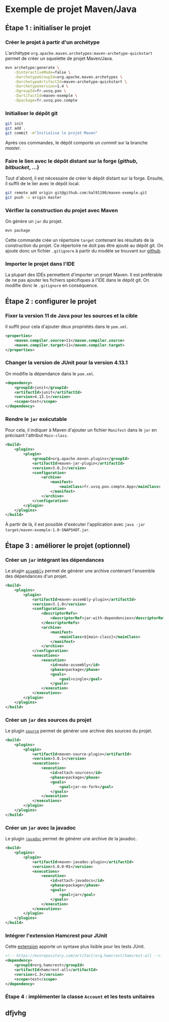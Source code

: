 # Exemple de projet Maven/Java

## Étape 1 : initialiser le projet
### Créer le projet à partir d'un archétype
L'archétype `org.apache.maven.archetypes:maven-archetype-quickstart` permet de créer un squelette de projet Maven/Java.

```bash
mvn archetype:generate \
    -DinteractiveMode=false \
    -DarchetypeGroupId=org.apache.maven.archetypes \
    -DarchetypeArtifactId=maven-archetype-quickstart \
    -DarchetypeVersion=1.4 \
    -DgroupId=fr.uvsq.poo \
    -DartifactId=maven-exemple \
    -Dpackage=fr.uvsq.poo.compte
```

### Initialiser le dépôt git
```bash
git init
git add .
git commit -m"Initialise le projet Maven"
```
Après ces commandes, le dépôt comporte un _commit_ sur la branche _master_.

### Faire le lien avec le dépôt distant sur la forge (_github_, _bitbucket_, ...)
Tout d'abord, il est nécessaire de créer le dépôt distant sur la forge.
Ensuite, il suffit de le lier avec le dépôt local.

```bash
git remote add origin git@github.com:hal91190/maven-exemple.git
git push -u origin master
```

### Vérifier la construction du projet avec Maven
On génère un `jar` du projet.

```bash
mvn package
```

Cette commande crée un répertoire `target` contenant les résultats de la construction du projet.
Ce répertoire ne doit pas être ajouté au dépôt git.
On ajoute donc un fichier `.gitignore` à partir du modèle se trouvant sur [github](https://raw.githubusercontent.com/github/gitignore/master/Maven.gitignore).

### Importer le projet dans l'IDE
La plupart des IDEs permettent d'importer un projet Maven.
Il est préférable de ne pas ajouter les fichiers spécifiques à l'IDE dans le dépôt git.
On modifie donc le `.gitignore` en conséquence.

## Étape 2 : configurer le projet
### Fixer la version 11 de Java pour les sources et la cible
Il suffit pour cela d'ajouter deux propriétés dans le `pom.xml`.

```xml
<properties>
    <maven.compiler.source>11</maven.compiler.source>
    <maven.compiler.target>11</maven.compiler.target>
</properties>
```

### Changer la version de JUnit pour la version 4.13.1
On modifie la dépendance dans le `pom.xml`.

```xml
<dependency>
    <groupId>junit</groupId>
    <artifactId>junit</artifactId>
    <version>4.13.1</version>
    <scope>test</scope>
</dependency>
```

### Rendre le `jar` exécutable
Pour cela, il indiquer à Maven d'ajouter un fichier `Manifest` dans le `jar` en précisant l'attribut `Main-class`.

```xml
<build>
    <plugins>
        <plugin>
            <groupId>org.apache.maven.plugins</groupId>
            <artifactId>maven-jar-plugin</artifactId>
            <version>3.0.2</version>
            <configuration>
                <archive>
                    <manifest>
                        <mainClass>fr.uvsq.poo.compte.App</mainClass>
                    </manifest>
                </archive>
            </configuration>
        </plugin>
    </plugins>
</build>
```

À partir de là, il est possible d'exécuter l'application avec `java -jar target/maven-exemple-1.0-SNAPSHOT.jar`.

## Étape 3 : améliorer le projet (optionnel)
### Créer un `jar` intégrant les dépendances
Le plugin [`assembly`](https://maven.apache.org/plugins/maven-assembly-plugin/) permet de générer une archive contenant l'ensemble des dépendances d'un projet.

```xml
<build>
    <plugins>
        <plugin>
            <artifactId>maven-assembly-plugin</artifactId>
            <version>3.1.0</version>
            <configuration>
                <descriptorRefs>
                    <descriptorRef>jar-with-dependencies</descriptorRef>
                </descriptorRefs>
                <archive>
                    <manifest>
                        <mainClass>${main-class}</mainClass>
                    </manifest>
                </archive>
            </configuration>
            <executions>
                <execution>
                    <id>make-assembly</id>
                    <phase>package</phase>
                    <goals>
                        <goal>single</goal>
                    </goals>
                </execution>
            </executions>
        </plugin>
    </plugins>
</build>
```

### Créer un `jar` des sources du projet
Le plugin [`source`](https://maven.apache.org/plugins/maven-source-plugin/) permet de générer une archive des sources du projet.

```xml
<build>
    <plugins>
        <plugin>
            <artifactId>maven-source-plugin</artifactId>
            <version>3.0.1</version>
            <executions>
                <execution>
                    <id>attach-sources</id>
                    <phase>package</phase>
                    <goals>
                        <goal>jar-no-fork</goal>
                    </goals>
                </execution>
            </executions>
        </plugin>
    </plugins>
</build>
```

### Créer un `jar` avec la javadoc
Le plugin [`javadoc`](https://maven.apache.org/plugins/maven-javadoc-plugin/) permet de générer une archive de la javadoc.

```xml
<build>
    <plugins>
        <plugin>
            <artifactId>maven-javadoc-plugin</artifactId>
            <version>3.0.0-M1</version>
            <executions>
                <execution>
                    <id>attach-javadocs</id>
                    <phase>package</phase>
                    <goals>
                        <goal>jar</goal>
                    </goals>
                </execution>
            </executions>
        </plugin>
    </plugins>
</build>
```

### Intégrer l'extension Hamcrest pour JUnit
Cette [extension]() apporte un syntaxe plus lisible pour les tests JUnit.

```xml
<!-- https://mvnrepository.com/artifact/org.hamcrest/hamcrest-all -->
<dependency>
    <groupId>org.hamcrest</groupId>
    <artifactId>hamcrest-all</artifactId>
    <version>1.3</version>
    <scope>test</scope>
</dependency>
```

### Étape 4 : implémenter la classe `Account` et les tests unitaires
## dfjvhg
